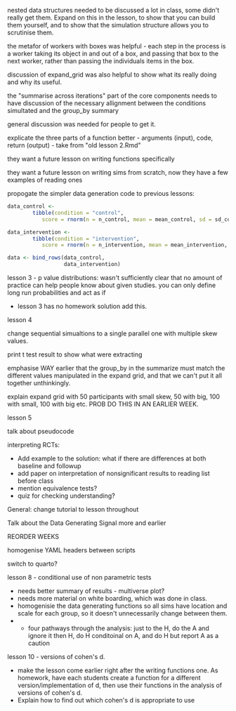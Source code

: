 nested data structures needed to be discussed a lot in class, some didn't really get them. Expand on this in the lesson, to show that you can build them yourself, and to show that the simulation structure allows you to scrutinise them.

the metafor of workers with boxes was helpful - each step in the process is a worker taking its object in and out of a box, and passing that box to the next worker, rather than passing the individuals items in the box.



discussion of expand_grid was also helpful to show what its really doing and why its useful.



the "summarise across iterations" part of the core components needs to have discussion of the necessary allignment between the conditions simultated and the group_by summary



general discussion was needed for people to get it.



explicate the three parts of a function better - arguments (input), code, return (output) - take from "old lesson 2.Rmd"



they want a future lesson on writing functions specifically

they want a future lesson on writing sims from scratch, now they have a few examples of reading ones



propogate the simpler data generation code to previous lessons:

```R
data_control <- 
		tibble(condition = "control",
           score = rnorm(n = n_control, mean = mean_control, sd = sd_control))

data_intervention <- 
		tibble(condition = "intervention",
           score = rnorm(n = n_intervention, mean = mean_intervention, sd = sd_intervention))

data <- bind_rows(data_control,
                  data_intervention)
```



lesson 3 - p value distributions: wasn't sufficiently clear that no amount of practice can help people know about given studies. you can only define long run probabilities and act as if

- lesson 3 has no homework solution add this.



lesson 4

change sequential simualtions to a single parallel one with multiple skew values.

print  t test result to show what were extracting

emphasise WAY earlier that the group_by in the summarize must match the different values manipulated in the expand grid, and that we can't put it all together unthinkingly.

explain expand grid with 50 participants with small skew, 50 with big, 100 with small, 100 with big etc. PROB DO THIS IN AN EARLIER WEEK.



lesson 5

talk about pseudocode

interpreting RCTs:

- Add example to the solution: what if there are differences at both baseline and followup
- add paper on interpretation of nonsignificant results to reading list before class
- mention equivalence tests?
- quiz for checking understanding?



General: change tutorial to lesson throughout





Talk about the Data Generating Signal more and earlier



REORDER WEEKS

homogenise YAML headers between scripts



switch to quarto?



lesson 8 - conditional use of non parametric tests

- needs better summary of results - multiverse plot?
- needs more material on white boarding, which was done in class.
- homogenisie the data generating functions so all sims have location and scale for each group, so it doesn't unnecessarily change between them.
- - four pathways through the analysis: just to the H, do the A and ignore it then H, do H conditoinal on A, and do H but report A as a caution



lesson 10 - versions of cohen's d. 

- make the lesson come earlier right after the writing functions one. As homework, have each students create a function for a different version/implementation of d, then use their functions in the analysis of versions of cohen's d.
- Explain how to find out which cohen's d is appropriate to use
